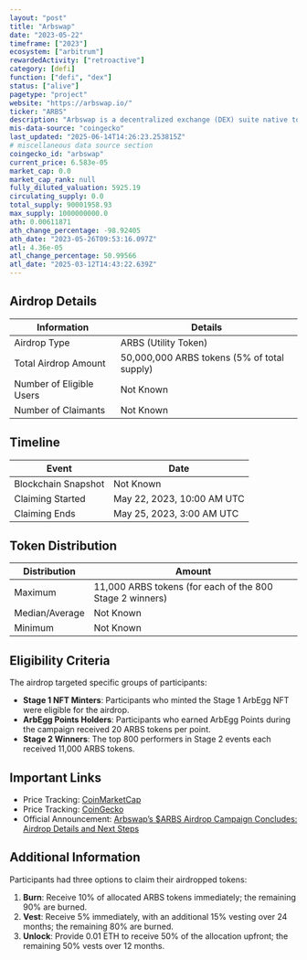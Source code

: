 ```yaml
---
layout: "post"
title: "Arbswap"
date: "2023-05-22"
timeframe: ["2023"]
ecosystem: ["arbitrum"]
rewardedActivity: ["retroactive"]
category: [defi]
function: ["defi", "dex"]
status: ["alive"]
pagetype: "project"
website: "https://arbswap.io/"
ticker: "ARBS"
description: "Arbswap is a decentralized exchange (DEX) suite native to the Arbitrum network, offering Game-Fi services on Nova and a seamless trading experience on One. "
mis-data-source: "coingecko"
last_updated: "2025-06-14T14:26:23.253815Z"
# miscellaneous data source section
coingecko_id: "arbswap"
current_price: 6.583e-05
market_cap: 0.0
market_cap_rank: null
fully_diluted_valuation: 5925.19
circulating_supply: 0.0
total_supply: 90001958.93
max_supply: 1000000000.0
ath: 0.00611871
ath_change_percentage: -98.92405
ath_date: "2023-05-26T09:53:16.097Z"
atl: 4.36e-05
atl_change_percentage: 50.99566
atl_date: "2025-03-12T14:43:22.639Z"
---
```


## Airdrop Details

| Information              | Details                                     |
| ------------------------ | ------------------------------------------- |
| Airdrop Type             | ARBS (Utility Token)                        |
| Total Airdrop Amount     | 50,000,000 ARBS tokens (5% of total supply) |
| Number of Eligible Users | Not Known                                   |
| Number of Claimants      | Not Known                                   |

## Timeline

| Event               | Date                       |
| ------------------- | -------------------------- |
| Blockchain Snapshot | Not Known                  |
| Claiming Started    | May 22, 2023, 10:00 AM UTC |
| Claiming Ends       | May 25, 2023, 3:00 AM UTC  |

## Token Distribution

| Distribution   | Amount                                                   |
| -------------- | -------------------------------------------------------- |
| Maximum        | 11,000 ARBS tokens (for each of the 800 Stage 2 winners) |
| Median/Average | Not Known                                                |
| Minimum        | Not Known                                                |

## Eligibility Criteria

The airdrop targeted specific groups of participants:

- **Stage 1 NFT Minters**: Participants who minted the Stage 1 ArbEgg NFT were eligible for the airdrop.
- **ArbEgg Points Holders**: Participants who earned ArbEgg Points during the campaign received 20 ARBS tokens per point.
- **Stage 2 Winners**: The top 800 performers in Stage 2 events each received 11,000 ARBS tokens.

## Important Links

- Price Tracking: [CoinMarketCap](https://coinmarketcap.com/currencies/arbswap/)
- Price Tracking: [CoinGecko](https://www.coingecko.com/en/coins/arbswap/)
- Official Announcement: [Arbswap’s $ARBS Airdrop Campaign Concludes: Airdrop Details and Next Steps](https://medium.com/@arbswap/arbswaps-arbs-token-launch-campaign-concludes-airdrop-details-and-next-steps-549baf625ed)

## Additional Information

Participants had three options to claim their airdropped tokens:

1. **Burn**: Receive 10% of allocated ARBS tokens immediately; the remaining 90% are burned.
2. **Vest**: Receive 5% immediately, with an additional 15% vesting over 24 months; the remaining 80% are burned.
3. **Unlock**: Provide 0.01 ETH to receive 50% of the allocation upfront; the remaining 50% vests over 12 months.
